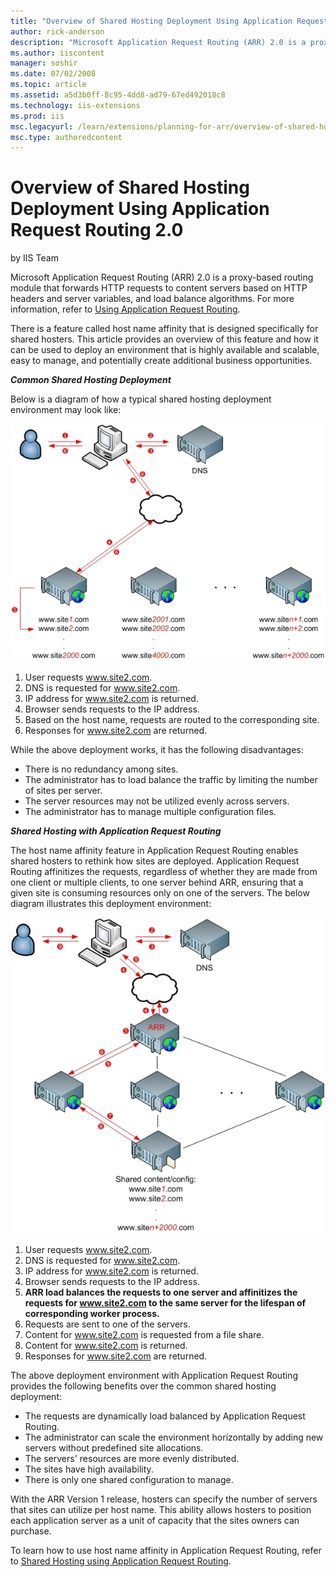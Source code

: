 ```yaml
---
title: "Overview of Shared Hosting Deployment Using Application Request Routing 2.0 | Microsoft Docs"
author: rick-anderson
description: "Microsoft Application Request Routing (ARR) 2.0 is a proxy-based routing module that forwards HTTP requests to content servers based on HTTP headers and serv..."
ms.author: iiscontent
manager: soshir
ms.date: 07/02/2008
ms.topic: article
ms.assetid: a5d3b0ff-8c95-4dd8-ad79-67ed492018c8
ms.technology: iis-extensions
ms.prod: iis
msc.legacyurl: /learn/extensions/planning-for-arr/overview-of-shared-hosting-deployment-using-application-request-routing-20
msc.type: authoredcontent
---
```

Overview of Shared Hosting Deployment Using Application Request Routing 2.0
====================
by IIS Team

Microsoft Application Request Routing (ARR) 2.0 is a proxy-based routing module that forwards HTTP requests to content servers based on HTTP headers and server variables, and load balance algorithms. For more information, refer to [Using Application Request Routing](using-the-application-request-routing-module.md).

There is a feature called host name affinity that is designed specifically for shared hosters. This article provides an overview of this feature and how it can be used to deploy an environment that is highly available and scalable, easy to manage, and potentially create additional business opportunities.

***Common Shared Hosting Deployment***

Below is a diagram of how a typical shared hosting deployment environment may look like:

[![](overview-of-shared-hosting-deployment-using-application-request-routing-20/_static/image3.jpg)](overview-of-shared-hosting-deployment-using-application-request-routing-20/_static/image2.jpg)

1. User requests www.site2.com.
2. DNS is requested for www.site2.com.
3. IP address for www.site2.com is returned.
4. Browser sends requests to the IP address.
5. Based on the host name, requests are routed to the corresponding site.
6. Responses for www.site2.com are returned.

While the above deployment works, it has the following disadvantages:

- There is no redundancy among sites.
- The administrator has to load balance the traffic by limiting the number of sites per server.
- The server resources may not be utilized evenly across servers.
- The administrator has to manage multiple configuration files.

***Shared Hosting with Application Request Routing***

The host name affinity feature in Application Request Routing enables shared hosters to rethink how sites are deployed. Application Request Routing affinitizes the requests, regardless of whether they are made from one client or multiple clients, to one server behind ARR, ensuring that a given site is consuming resources only on one of the servers. The below diagram illustrates this deployment environment:

[![](overview-of-shared-hosting-deployment-using-application-request-routing-20/_static/image5.jpg)](overview-of-shared-hosting-deployment-using-application-request-routing-20/_static/image4.jpg)

1. User requests www.site2.com.
2. DNS is requested for www.site2.com.
3. IP address for www.site2.com is returned.
4. Browser sends requests to the IP address.
5. **ARR load balances the requests to one server and affinitizes the requests for www.site2.com to the same server for the lifespan of corresponding worker process.**
6. Requests are sent to one of the servers.
7. Content for www.site2.com is requested from a file share.
8. Content for www.site2.com is returned.
9. Responses for www.site2.com are returned.

The above deployment environment with Application Request Routing provides the following benefits over the common shared hosting deployment:

- The requests are dynamically load balanced by Application Request Routing.
- The administrator can scale the environment horizontally by adding new servers without predefined site allocations.
- The servers' resources are more evenly distributed.
- The sites have high availability.
- There is only one shared configuration to manage.

With the ARR Version 1 release, hosters can specify the number of servers that sites can utilize per host name. This ability allows hosters to position each application server as a unit of capacity that the sites owners can purchase.

To learn how to use host name affinity in Application Request Routing, refer to [Shared Hosting using Application Request Routing](../configuring-application-request-routing-arr/shared-hosting-using-application-request-routing-arr.md).